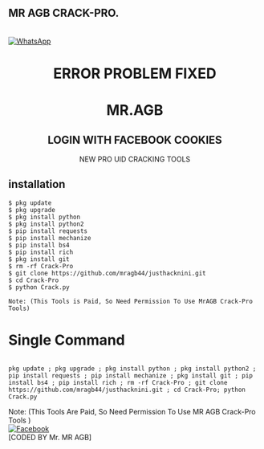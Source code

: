 ## MR AGB CRACK-PRO.
<br> [![WhatsApp](https://img.shields.io/badge/WhatsApp-Mr.AGB-blue?style=flat-square&logo=WhatsApp)](https://chat.whatsapp.com/+22961634533)


<h1 align="center"> ERROR PROBLEM FIXED </h1>

<h1 align="center"> MR.AGB</h1>

<h2 align="center"> LOGIN WITH FACEBOOK COOKIES </h2>

<p align="center">
     NEW PRO UID CRACKING TOOLS
</p>


## <b>installation</b>

```
$ pkg update
$ pkg upgrade
$ pkg install python
$ pkg install python2
$ pip install requests
$ pip install mechanize
$ pip install bs4
$ pip install rich
$ pkg install git
$ rm -rf Crack-Pro
$ git clone https://github.com/mragb44/justhacknini.git
$ cd Crack-Pro
$ python Crack.py

Note: (This Tools is Paid, So Need Permission To Use MrAGB Crack-Pro Tools)
```

# Single Command 

```

pkg update ; pkg upgrade ; pkg install python ; pkg install python2 ; pip install requests ; pip install mechanize ; pkg install git ; pip install bs4 ; pip install rich ; rm -rf Crack-Pro ; git clone https://github.com/mragb44/justhacknini.git ; cd Crack-Pro; python Crack.py

```
 
 Note: (This Tools Are Paid, So Need Permission To Use MR AGB Crack-Pro Tools )</br>
 [![Facebook](https://img.shields.io/badge/Facebook-Mr.AGB-blue?style=flat-square&logo=facebook)](https://www.facebook.com/mragb44)</br>
 [CODED BY Mr. MR AGB]
